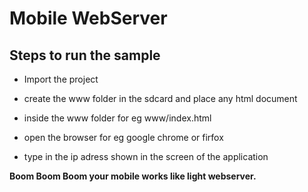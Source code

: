 
Mobile WebServer
================

Steps to run the sample
------------------------

* Import the project 
* create the www folder in the sdcard and place any html document 
* inside the www folder for eg www/index.html

* open the browser for eg google chrome or firfox
* type in the ip adress shown in the screen of the application

**Boom Boom Boom your mobile works like light webserver.**

